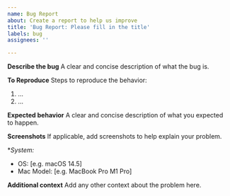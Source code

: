 ```yaml
---
name: Bug Report
about: Create a report to help us improve
title: 'Bug Report: Please fill in the title'
labels: bug
assignees: ''

---
```


**Describe the bug**
A clear and concise description of what the bug is.

**To Reproduce**
Steps to reproduce the behavior:
1. ...
2. ...


**Expected behavior**
A clear and concise description of what you expected to happen.

**Screenshots**
If applicable, add screenshots to help explain your problem.

**System:*
 - OS: [e.g. macOS 14.5]
- Mac Model: [e.g. MacBook Pro M1 Pro]

**Additional context**
Add any other context about the problem here.
